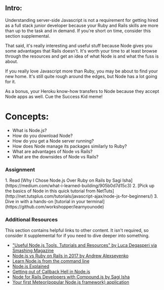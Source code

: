 ## Intro:

Understanding server-side Javascript is not a requirement for getting hired as a full stack junior developer because your Ruby and Rails skills are more than up to the task and in demand.  If you're short on time, consider this section supplemental.

That said, it's really interesting and useful stuff because Node gives you some advantages that Rails doesn't.  It's worth your time to at least browse through the resources and get an idea of what Node is and what the fuss is about.

If you really love Javascript more than Ruby, you may be about to find your new home.  It's still quite rough around the edges, but Node has a lot going for it.

As a bonus, your Heroku know-how transfers to Node because they accept Node apps as well.  Cue the Success Kid meme!

# Concepts:

* What is Node.js?
* How do you download Node?
* How do you get a Node server running?
* How does Node manage its packages similarly to Ruby?
* What are advantages of Node vs Rails?
* What are the downsides of Node vs Rails?

### Assignment

<div class="lesson-content__panel" markdown="1">
1. Read [Why I Chose Node.js Over Ruby on Rails by Sagi Isha](https://medium.com/what-i-learned-building/905b0d7d15c3)
2. [Pick up the basics of Node in this quick tutorial from NetTuts](http://net.tutsplus.com/tutorials/javascript-ajax/node-js-for-beginners/)
3. Dive in with a hands-on [tutorial in your terminal](https://github.com/workshopper/learnyounode)
</div>

### Additional Resources
This section contains helpful links to other content. It isn't required, so consider it supplemental for if you need to dive deeper into something.

* ["Useful Node.js Tools, Tutorials and Resources" by Luca Degasperi via Smashing Magazine](http://coding.smashingmagazine.com/2011/09/16/useful-node-js-tools-tutorials-and-resources/)
* [Node.js vs Ruby on Rails in 2017 by Andrew Alexseyenko](http://blog.techmagic.co/nodejs-vs-ruby-on-rails-comparison-2017-which-is-the-best-for-web-development/)
* [Learn Node.js from the command line](https://github.com/rvagg/learnyounode)
* [Node.js Explained](http://kunkle.org/nodejs-explained-pres/)
* [Getting out of Callback Hell in Node.js](http://strongloop.com/strongblog/node-js-callback-hell-promises-generators/)
* [Node for Rails Developers with Compound.js by Sagi Isha](https://medium.com/what-i-learned-building/e490fb9c0c73)
* [Your first Meteor(popular Node.js framework) application](http://meteortips.com/book/)
